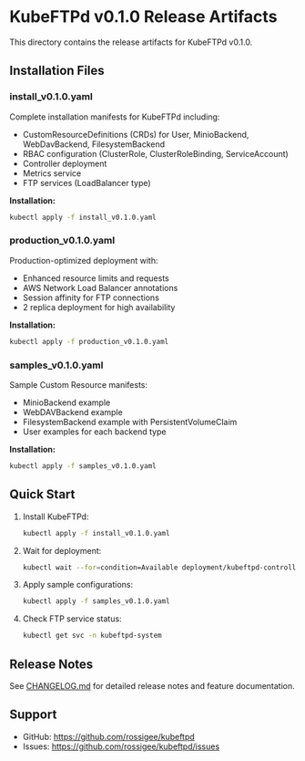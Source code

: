# KubeFTPd v0.1.0 Release Artifacts

This directory contains the release artifacts for KubeFTPd v0.1.0.

## Installation Files

### install_v0.1.0.yaml
Complete installation manifests for KubeFTPd including:
- CustomResourceDefinitions (CRDs) for User, MinioBackend, WebDavBackend, FilesystemBackend
- RBAC configuration (ClusterRole, ClusterRoleBinding, ServiceAccount)
- Controller deployment
- Metrics service
- FTP services (LoadBalancer type)

**Installation:**
```bash
kubectl apply -f install_v0.1.0.yaml
```

### production_v0.1.0.yaml
Production-optimized deployment with:
- Enhanced resource limits and requests
- AWS Network Load Balancer annotations
- Session affinity for FTP connections
- 2 replica deployment for high availability

**Installation:**
```bash
kubectl apply -f production_v0.1.0.yaml
```

### samples_v0.1.0.yaml
Sample Custom Resource manifests:
- MinioBackend example
- WebDAVBackend example
- FilesystemBackend example with PersistentVolumeClaim
- User examples for each backend type

**Installation:**
```bash
kubectl apply -f samples_v0.1.0.yaml
```

## Quick Start

1. Install KubeFTPd:
   ```bash
   kubectl apply -f install_v0.1.0.yaml
   ```

2. Wait for deployment:
   ```bash
   kubectl wait --for=condition=Available deployment/kubeftpd-controller-manager -n kubeftpd-system --timeout=300s
   ```

3. Apply sample configurations:
   ```bash
   kubectl apply -f samples_v0.1.0.yaml
   ```

4. Check FTP service status:
   ```bash
   kubectl get svc -n kubeftpd-system
   ```

## Release Notes

See [CHANGELOG.md](../CHANGELOG.md) for detailed release notes and feature documentation.

## Support

- GitHub: https://github.com/rossigee/kubeftpd
- Issues: https://github.com/rossigee/kubeftpd/issues
